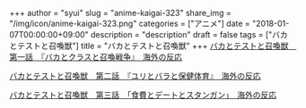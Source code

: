 +++
author = "syui"
slug = "anime-kaigai-323"
share_img = "/img/icon/anime-kaigai-323.png"
categories = ["アニメ"]
date = "2018-01-07T00:00:00+09:00"
description = "description"
draft = false
tags = ["バカとテストと召喚獣"]
title = "バカとテストと召喚獣"
+++
<a href="http://aniyaku.blog.jp/archives/8974755.html" rel="nofollow" target="_blank" title="バカとテストと召喚獣　第一話　『バカとクラスと召喚戦争』　海外の反応">バカとテストと召喚獣　第一話　『バカとクラスと召喚戦争』　海外の反応</a>

<a href="http://aniyaku.blog.jp/archives/9053686.html" rel="nofollow" target="_blank" title="バカとテストと召喚獣　第二話　『ユリとバラと保健体育』　海外の反応">バカとテストと召喚獣　第二話　『ユリとバラと保健体育』　海外の反応</a>

<a href="http://aniyaku.blog.jp/archives/9903866.html" rel="nofollow" target="_blank" title="バカとテストと召喚獣　第三話　「食費とデートとスタンガン」　海外の反応">バカとテストと召喚獣　第三話　「食費とデートとスタンガン」　海外の反応</a>
